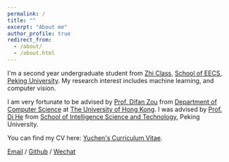 ```yaml
---
permalink: /
title: ""
excerpt: "About me"
author_profile: true
redirect_from: 
  - /about/
  - /about.html
---
```


I'm a second year undergraduate student from [Zhi Class](https://www.cis.pku.edu.cn/rcpy/zbpy/zbjj.htm), [School of EECS](https://eecs.pku.edu.cn/), [Peking University](https://www.pku.edu.cn/). My research interest includes machine learning, and computer vision.

I am very fortunate to be advised by [Prof. Difan Zou](https://difanzou.github.io/) from [Department of Computer Science](https://www.cs.hku.hk/) at [The University of Hong Kong](https://www.hku.hk/). I was advised by [Prof. Di He](https://sai.pku.edu.cn/) from [School of Intelligence Science and Technology](https://sai.pku.edu.cn/), Peking University.

You can find my CV here: [Yuchen's Curriculum Vitae](../assets/CV.pdf).

[Email](wangyuchen333@stu.pku.edu.cn) / [Github](https://github.com/wangyuchen333) / [Wechat](../images/wechat.png)
